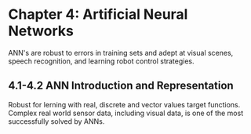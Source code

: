 Chapter 4: Artificial Neural Networks
=================================

ANN's are robust to errors in training sets and adept at visual scenes, speech recognition, and learning robot control strategies.

4.1-4.2 ANN Introduction and Representation
------------------------------------

Robust for lerning with real, discrete and vector values target functions.  Complex real world sensor data, including visual data, is one of the most successfully solved by ANNs.
